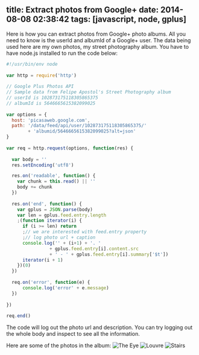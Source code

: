 title: Extract photos from Google+
date: 2014-08-08 02:38:42
tags: [javascript, node, gplus]
---

Here is how you can extract photos from Google+ photo albums. All you need to know is the userId and albumId of a Google+ user. The data being used here are my own photos, my street photography album. You have to have node.js installed to run the code below:

```js
#!/usr/bin/env node
 
var http = require('http')
 
// Google Plus Photos API
// Sample data from Felipe Apostol's Street Photography album
// userId is 102873175118305865375
// albumId is 5646665615382099025
 
var options = {
  host: 'picasaweb.google.com',
  path: '/data/feed/api/user/102873175118305865375/'
        + 'albumid/5646665615382099025?alt=json'
}
 
var req = http.request(options, function(res) {
 
  var body = ''
  res.setEncoding('utf8')

  res.on('readable', function() {
    var chunk = this.read() || ''
    body += chunk
  })
 
  res.on('end', function() {
    var gplus = JSON.parse(body)
    var len = gplus.feed.entry.length
    ;(function iterator(i) {
      if (i >= len) return
      ;// we are interested with feed.entry property
      ;// log photo url + caption
      console.log('' + (i+1) + '. '
                + gplus.feed.entry[i].content.src
                + ' - ' + gplus.feed.entry[i].summary['$t'])
      iterator(i + 1)
    })(0)
  })
 
  req.on('error', function(e) {
      console.log('error' + e.message)
  })
 
})
 
req.end()
```

The code will log out the photo url and description. You can try logging out the whole body and inspect to see all the information.

Here are some of the photos in the album:
![The Eye](http://lh6.ggpht.com/-qEohzb-j6o0/ToBNSlnTd-I/AAAAAAAADx8/YS00Zkk3QrA/P1100450.jpg)
![Louvre](http://lh6.ggpht.com/-CIaO4eMsdEw/Tnxu5BetWHI/AAAAAAAADrU/AqWGN-u4jxA/P1050525.jpg)
![Stairs](http://lh5.ggpht.com/-L1-WZpG41Ww/TmCtq1ThxSI/AAAAAAAADHQ/I4fgcJ6-FMY/nik_aug_11.jpg)

